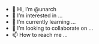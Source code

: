 - 👋 Hi, I’m @unarch
- 👀 I’m interested in ...
- 🌱 I’m currently learning ...
- 💞️ I’m looking to collaborate on ...
- 📫 How to reach me ...

<!---
unarch/unarch is a ✨ special ✨ repository because its `README.md` (this file) appears on your GitHub profile.
You can click the Preview link to take a look at your changes.
--->
